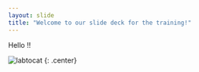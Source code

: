 ```yaml
---
layout: slide
title: "Welcome to our slide deck for the training!"
---
```


Hello !!

![labtocat](https://octodex.github.com/images/labtocat.png)
{: .center}
